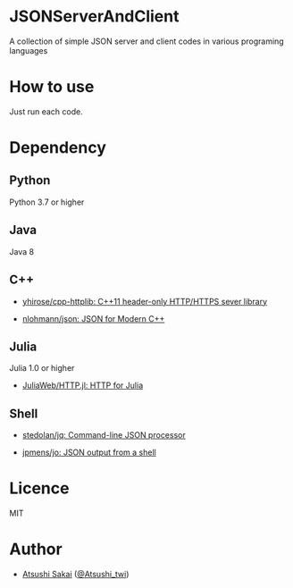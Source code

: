 # JSONServerAndClient
A collection of simple JSON server and client codes in various programing languages 

# How to use

Just run each code.

# Dependency

## Python

Python 3.7 or higher

## Java

Java 8

## C++

- [yhirose/cpp\-httplib: C\+\+11 header\-only HTTP/HTTPS sever library](https://github.com/yhirose/cpp-httplib)

- [nlohmann/json: JSON for Modern C\+\+](https://github.com/nlohmann/json)

## Julia

Julia 1.0 or higher

- [JuliaWeb/HTTP\.jl: HTTP for Julia](https://github.com/JuliaWeb/HTTP.jl)

## Shell

- [stedolan/jq: Command\-line JSON processor](https://github.com/stedolan/jq)

- [jpmens/jo: JSON output from a shell](https://github.com/jpmens/jo)

# Licence 

MIT

# Author

- [Atsushi Sakai](https://github.com/AtsushiSakai/) ([@Atsushi_twi](https://twitter.com/Atsushi_twi))

